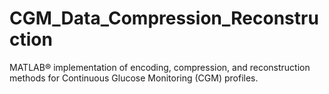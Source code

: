 # CGM_Data_Compression_Reconstruction
MATLAB® implementation of encoding, compression, and reconstruction methods for Continuous Glucose Monitoring (CGM) profiles.
